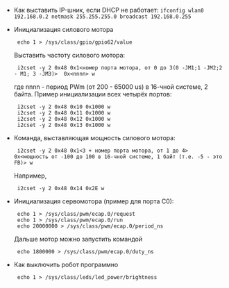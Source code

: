 * Как выставить IP-шник, если DHCP не работает: 
   `ifconfig wlan0 192.168.0.2 netmask 255.255.255.0 broadcast 192.168.0.255`
 * Инициализация силового мотора

        echo 1 > /sys/class/gpio/gpio62/value

   Выставить частоту силового мотора:

        i2сset -y 2 0x48 0x1<номер порта мотора, от 0 до 3(0 -JM1;1 -JM2;2 - M1; 3 -JM3)>  0x<nnnn> w

   где nnnn - период PWm (от 200 - 65000 us) в 16-чной системе, 2 байта.
   Пример инициализации всех четырёх портов:

        i2cset -y 2 0x48 0x10 0x1000 w
        i2cset -y 2 0x48 0x11 0x1000 w
        i2cset -y 2 0x48 0x12 0x1000 w
        i2cset -y 2 0x48 0x13 0x1000 w
   
 * Команда, выставляющая мощность силового мотора: 
   
        i2cset -y 2 0x48 0x1<3 + номер порта мотора, от 1 до 4> 0x<мощность от -100 до 100 в 16-чной системе, 1 байт (т.е. -5 - это FB)> w

   Например, 

        i2cset -y 2 0x48 0x14 0x2E w

 * Инициализация сервомотора (пример для порта С0):

        echo 1 > /sys/class/pwm/ecap.0/request
        echo 1 > /sys/class/pwm/ecap.0/run
        echo 20000000 > /sys/class/pwm/ecap.0/period_ns

   Дальше мотор можно запустить командой 
 
        echo 1800000 > /sys/class/pwm/ecap.0/duty_ns

 * Как выключить робот программно
   
        echo 1 > /sys/class/leds/led_power/brightness
